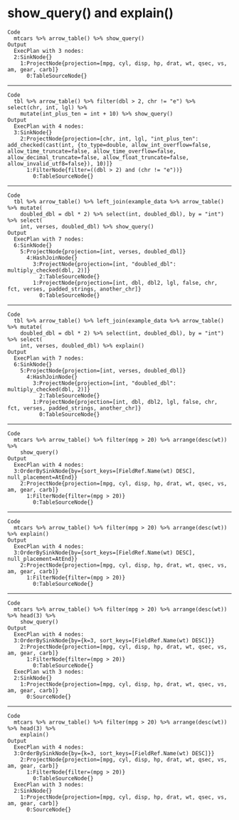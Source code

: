 #  show_query() and explain()

    Code
      mtcars %>% arrow_table() %>% show_query()
    Output
      ExecPlan with 3 nodes:
      2:SinkNode{}
        1:ProjectNode{projection=[mpg, cyl, disp, hp, drat, wt, qsec, vs, am, gear, carb]}
          0:TableSourceNode{}

---

    Code
      tbl %>% arrow_table() %>% filter(dbl > 2, chr != "e") %>% select(chr, int, lgl) %>%
        mutate(int_plus_ten = int + 10) %>% show_query()
    Output
      ExecPlan with 4 nodes:
      3:SinkNode{}
        2:ProjectNode{projection=[chr, int, lgl, "int_plus_ten": add_checked(cast(int, {to_type=double, allow_int_overflow=false, allow_time_truncate=false, allow_time_overflow=false, allow_decimal_truncate=false, allow_float_truncate=false, allow_invalid_utf8=false}), 10)]}
          1:FilterNode{filter=((dbl > 2) and (chr != "e"))}
            0:TableSourceNode{}

---

    Code
      tbl %>% arrow_table() %>% left_join(example_data %>% arrow_table() %>% mutate(
        doubled_dbl = dbl * 2) %>% select(int, doubled_dbl), by = "int") %>% select(
        int, verses, doubled_dbl) %>% show_query()
    Output
      ExecPlan with 7 nodes:
      6:SinkNode{}
        5:ProjectNode{projection=[int, verses, doubled_dbl]}
          4:HashJoinNode{}
            3:ProjectNode{projection=[int, "doubled_dbl": multiply_checked(dbl, 2)]}
              2:TableSourceNode{}
            1:ProjectNode{projection=[int, dbl, dbl2, lgl, false, chr, fct, verses, padded_strings, another_chr]}
              0:TableSourceNode{}

---

    Code
      tbl %>% arrow_table() %>% left_join(example_data %>% arrow_table() %>% mutate(
        doubled_dbl = dbl * 2) %>% select(int, doubled_dbl), by = "int") %>% select(
        int, verses, doubled_dbl) %>% explain()
    Output
      ExecPlan with 7 nodes:
      6:SinkNode{}
        5:ProjectNode{projection=[int, verses, doubled_dbl]}
          4:HashJoinNode{}
            3:ProjectNode{projection=[int, "doubled_dbl": multiply_checked(dbl, 2)]}
              2:TableSourceNode{}
            1:ProjectNode{projection=[int, dbl, dbl2, lgl, false, chr, fct, verses, padded_strings, another_chr]}
              0:TableSourceNode{}

---

    Code
      mtcars %>% arrow_table() %>% filter(mpg > 20) %>% arrange(desc(wt)) %>%
        show_query()
    Output
      ExecPlan with 4 nodes:
      3:OrderBySinkNode{by={sort_keys=[FieldRef.Name(wt) DESC], null_placement=AtEnd}}
        2:ProjectNode{projection=[mpg, cyl, disp, hp, drat, wt, qsec, vs, am, gear, carb]}
          1:FilterNode{filter=(mpg > 20)}
            0:TableSourceNode{}

---

    Code
      mtcars %>% arrow_table() %>% filter(mpg > 20) %>% arrange(desc(wt)) %>% explain()
    Output
      ExecPlan with 4 nodes:
      3:OrderBySinkNode{by={sort_keys=[FieldRef.Name(wt) DESC], null_placement=AtEnd}}
        2:ProjectNode{projection=[mpg, cyl, disp, hp, drat, wt, qsec, vs, am, gear, carb]}
          1:FilterNode{filter=(mpg > 20)}
            0:TableSourceNode{}

---

    Code
      mtcars %>% arrow_table() %>% filter(mpg > 20) %>% arrange(desc(wt)) %>% head(3) %>%
        show_query()
    Output
      ExecPlan with 4 nodes:
      3:OrderBySinkNode{by={k=3, sort_keys=[FieldRef.Name(wt) DESC]}}
        2:ProjectNode{projection=[mpg, cyl, disp, hp, drat, wt, qsec, vs, am, gear, carb]}
          1:FilterNode{filter=(mpg > 20)}
            0:TableSourceNode{}
      ExecPlan with 3 nodes:
      2:SinkNode{}
        1:ProjectNode{projection=[mpg, cyl, disp, hp, drat, wt, qsec, vs, am, gear, carb]}
          0:SourceNode{}

---

    Code
      mtcars %>% arrow_table() %>% filter(mpg > 20) %>% arrange(desc(wt)) %>% head(3) %>%
        explain()
    Output
      ExecPlan with 4 nodes:
      3:OrderBySinkNode{by={k=3, sort_keys=[FieldRef.Name(wt) DESC]}}
        2:ProjectNode{projection=[mpg, cyl, disp, hp, drat, wt, qsec, vs, am, gear, carb]}
          1:FilterNode{filter=(mpg > 20)}
            0:TableSourceNode{}
      ExecPlan with 3 nodes:
      2:SinkNode{}
        1:ProjectNode{projection=[mpg, cyl, disp, hp, drat, wt, qsec, vs, am, gear, carb]}
          0:SourceNode{}

